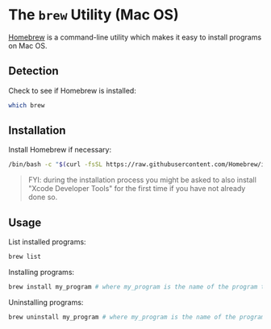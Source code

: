 # The `brew` Utility (Mac OS)

[Homebrew](https://brew.sh/) is a command-line utility which makes it easy to install programs on Mac OS.

## Detection

Check to see if Homebrew is installed:

```sh
which brew
```

## Installation

Install Homebrew if necessary:

```sh
/bin/bash -c "$(curl -fsSL https://raw.githubusercontent.com/Homebrew/install/HEAD/install.sh)"
```

> FYI: during the installation process you might be asked to also install "Xcode Developer Tools" for the first time if you have not already done so.

## Usage

List installed programs:

```sh
brew list
```

Installing programs:

```sh
brew install my_program # where my_program is the name of the program to be installed
```

Uninstalling programs:

```sh
brew uninstall my_program # where my_program is the name of the program to be installed
```
